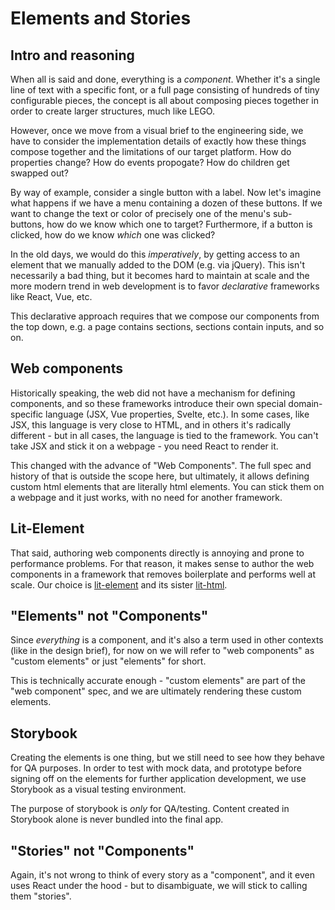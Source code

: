 # Elements and Stories 

## Intro and reasoning

When all is said and done, everything is a _component_. Whether it's a single line of text with a specific font, or a full page consisting of hundreds of tiny configurable pieces, the concept is all about composing pieces together in order to create larger structures, much like LEGO.

However, once we move from a visual brief to the engineering side, we have to consider the implementation details of exactly how these things compose together and the limitations of our target platform. How do properties change? How do events propogate? How do children get swapped out? 

By way of example, consider a single button with a label. Now let's imagine what happens if we have a menu containing a dozen of these buttons. If we want to change the text or color of precisely one of the menu's sub-buttons, how do we know which one to target? Furthermore, if a button is clicked, how do we know _which_ one was clicked?

In the old days, we would do this _imperatively_, by getting access to an element that we manually added to the DOM (e.g. via jQuery). This isn't necessarily a bad thing, but it becomes hard to maintain at scale and the more modern trend in web development is to favor _declarative_ frameworks like React, Vue, etc.

This declarative approach requires that we compose our components from the top down, e.g. a page contains sections, sections contain inputs, and so on.

## Web components

Historically speaking, the web did not have a mechanism for defining components, and so these frameworks introduce their own special domain-specific language (JSX, Vue properties, Svelte, etc.). In some cases, like JSX, this language is very close to HTML, and in others it's radically different - but in all cases, the language is tied to the framework. You can't take JSX and stick it on a webpage - you need React to render it.

This changed with the advance of "Web Components". The full spec and history of that is outside the scope here, but ultimately, it allows defining custom html elements that are literally html elements. You can stick them on a webpage and it just works, with no need for another framework.

## Lit-Element

That said, authoring web components directly is annoying and prone to performance problems. For that reason, it makes sense to author the web components in a framework that removes boilerplate and performs well at scale. Our choice is [lit-element](https://lit-element.polymer-project.org/) and its sister [lit-html](https://lit-html.polymer-project.org/).

## "Elements" not "Components"

Since _everything_ is a component, and it's also a term used in other contexts (like in the design brief), for now on we will refer to "web components" as "custom elements" or just "elements" for short.

This is technically accurate enough - "custom elements" are part of the "web component" spec, and we are ultimately rendering these custom elements.

## Storybook

Creating the elements is one thing, but we still need to see how they behave for QA purposes. In order to test with mock data, and prototype before signing off on the elements for further application development, we use Storybook as a visual testing environment.

The purpose of storybook is _only_ for QA/testing. Content created in Storybook alone is never bundled into the final app.

## "Stories" not "Components"

Again, it's not wrong to think of every story as a "component", and it even uses React under the hood - but to disambiguate, we will stick to calling them "stories".
